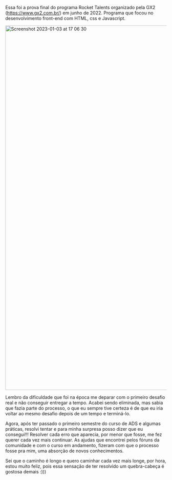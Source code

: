 Essa foi a prova final do programa Rocket Talents organizado pela GX2 (https://www.gx2.com.br/) em junho de 2022. Programa que focou no desenvolvimento front-end com HTML, css e Javascript.

<img width="1136" alt="Screenshot 2023-01-03 at 17 06 30" src="https://user-images.githubusercontent.com/103539429/210468072-cfdf4981-062e-43a1-93d0-753c695a47df.png">


Lembro da dificuldade que foi na época me deparar com o primeiro desafio real e não conseguir entregar a tempo. Acabei sendo eliminada, mas sabia que fazia parte do processo, o que eu sempre tive certeza é de que eu iria voltar ao mesmo desafio depois de um tempo e terminá-lo.
 
Agora, após ter passado o primeiro semestre do curso de ADS e algumas práticas, resolvi tentar e para minha surpresa posso dizer que eu consegui!!! Resolver cada erro que aparecia, por menor que fosse, me fez querer cada vez mais continuar.
As ajudas que encontrei pelos fóruns da comunidade e com o curso em andamento, fizeram com que o processo fosse pra mim, uma absorção de novos conhecimentos.
 
Sei que o caminho é longo e quero caminhar cada vez mais longe, por hora, estou muito feliz, pois essa sensação de ter resolvido um quebra-cabeça é gostosa demais :)))

